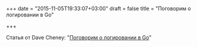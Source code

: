 +++
date = "2015-11-05T19:33:07+03:00"
draft = false
title = "Поговорим о логировании в Go"

+++

<p>Статья от Dave Cheney:&nbsp;&quot;<a href="http://dave.cheney.net/2015/11/05/lets-talk-about-logging">Поговорим о логировании в Go</a>&quot;</p>

